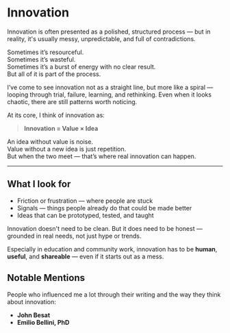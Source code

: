 # Innovation

Innovation is often presented as a polished, structured process — but in reality, it's usually messy, unpredictable, and full of contradictions.

Sometimes it’s resourceful.  
Sometimes it’s wasteful.  
Sometimes it’s a burst of energy with no clear result.  
But all of it is part of the process.

I’ve come to see innovation not as a straight line, but more like a spiral — looping through trial, failure, learning, and rethinking. Even when it looks chaotic, there are still patterns worth noticing.

At its core, I think of innovation as:

> **Innovation = Value × Idea**

An idea without value is noise.  
Value without a new idea is just repetition.  
But when the two meet — that’s where real innovation can happen.

---

## What I look for

- Friction or frustration — where people are stuck  
- Signals — things people already do that could be made better  
- Ideas that can be prototyped, tested, and taught

Innovation doesn't need to be clean. But it does need to be honest — grounded in real needs, not just hype or trends.

Especially in education and community work, innovation has to be **human**, **useful**, and **shareable** — even if it starts out as a mess.


## Notable Mentions

People who influenced me a lot through their writing and the way they think about innovation:

- **John Besat**  
- **Emilio Bellini, PhD**